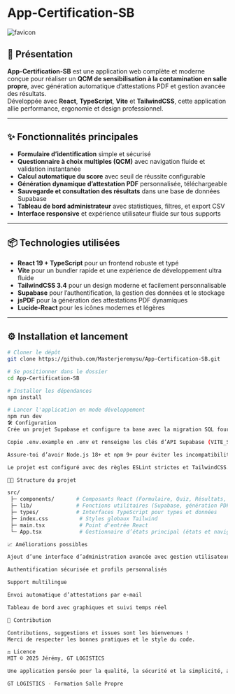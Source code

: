 # App-Certification-SB

![favicon](https://github.com/user-attachments/assets/6886baba-9b82-4872-8691-ee9555ea6a45)

## 🚀 Présentation

**App-Certification-SB** est une application web complète et moderne conçue pour réaliser un **QCM de sensibilisation à la contamination en salle propre**, avec génération automatique d’attestations PDF et gestion avancée des résultats.  
Développée avec **React**, **TypeScript**, **Vite** et **TailwindCSS**, cette application allie performance, ergonomie et design professionnel.

---

## ✨ Fonctionnalités principales

- **Formulaire d’identification** simple et sécurisé
- **Questionnaire à choix multiples (QCM)** avec navigation fluide et validation instantanée
- **Calcul automatique du score** avec seuil de réussite configurable
- **Génération dynamique d’attestation PDF** personnalisée, téléchargeable
- **Sauvegarde et consultation des résultats** dans une base de données Supabase
- **Tableau de bord administrateur** avec statistiques, filtres, et export CSV
- **Interface responsive** et expérience utilisateur fluide sur tous supports

---

## 📦 Technologies utilisées

- **React 19 + TypeScript** pour un frontend robuste et typé
- **Vite** pour un bundler rapide et une expérience de développement ultra fluide
- **TailwindCSS 3.4** pour un design moderne et facilement personnalisable
- **Supabase** pour l’authentification, la gestion des données et le stockage
- **jsPDF** pour la génération des attestations PDF dynamiques
- **Lucide-React** pour les icônes modernes et légères

---

## ⚙️ Installation et lancement

```bash
# Cloner le dépôt
git clone https://github.com/Masterjeremysu/App-Certification-SB.git

# Se positionner dans le dossier
cd App-Certification-SB

# Installer les dépendances
npm install

# Lancer l'application en mode développement
npm run dev
🛠 Configuration
Crée un projet Supabase et configure ta base avec la migration SQL fournie (supabase/migrations/20250612093906_humble_temple.sql).

Copie .env.example en .env et renseigne les clés d’API Supabase (VITE_SUPABASE_URL et VITE_SUPABASE_ANON_KEY).

Assure-toi d’avoir Node.js 18+ et npm 9+ pour éviter les incompatibilités.

Le projet est configuré avec des règles ESLint strictes et TailwindCSS.

🧑‍💻 Structure du projet

src/
 ├─ components/       # Composants React (Formulaire, Quiz, Résultats, Admin)
 ├─ lib/              # Fonctions utilitaires (Supabase, génération PDF)
 ├─ types/            # Interfaces TypeScript pour types et données
 ├─ index.css          # Styles globaux Tailwind
 ├─ main.tsx           # Point d'entrée React
 └─ App.tsx            # Gestionnaire d’états principal (états et navigation)

📈 Améliorations possibles

Ajout d’une interface d’administration avancée avec gestion utilisateurs

Authentification sécurisée et profils personnalisés

Support multilingue

Envoi automatique d’attestations par e-mail

Tableau de bord avec graphiques et suivi temps réel

🤝 Contribution

Contributions, suggestions et issues sont les bienvenues !
Merci de respecter les bonnes pratiques et le style du code.

⚖️ Licence
MIT © 2025 Jérémy, GT LOGISTICS

Une application pensée pour la qualité, la sécurité et la simplicité, avec un code clair et performant.

GT LOGISTICS - Formation Salle Propre
